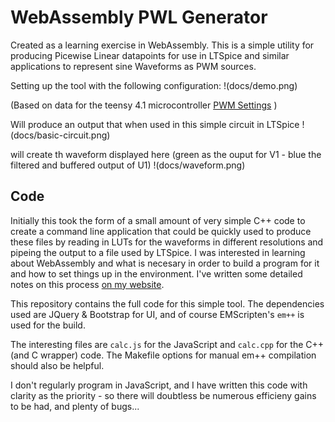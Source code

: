 # WebAssembly PWL Generator

Created as a learning exercise in WebAssembly. This is a simple utility for producing Picewise Linear datapoints for use in LTSpice and similar applications to represent sine Waveforms as PWM sources.


Setting up the tool with the following configuration:
!(docs/demo.png)

(Based on data for the teensy 4.1 microcontroller [PWM Settings](https://www.pjrc.com/teensy/td_pulse.html) )

Will produce an output that when used in this simple circuit in LTSpice
!(docs/basic-circuit.png)

will create th waveform displayed here (green as the ouput for V1 - blue the filtered and buffered output of U1)
!(docs/waveform.png)

## Code
Initially this took the form of a small amount of very simple C++ code to create a command line application that could be quickly used to produce these files by reading in LUTs for the waveforms in different resolutions and pipeing the output to a file used by LTSpice. I was interested in learning about WebAssembly and what is necesary in order to build a program for it and how to set things up in the environment. I've written some detailed notes on this process [on my website](https://alastair.io/).

This repository contains the full code for this simple tool. The dependencies used are JQuery & Bootstrap for UI, and of course EMScripten's `em++` is used for the build.

The interesting files are `calc.js` for the JavaScript and `calc.cpp` for the C++ (and C wrapper) code. The Makefile options for manual em++ compilation should also be helpful.

I don't regularly program in JavaScript, and I have written this code with clarity as the priority - so there will doubtless be numerous efficieny gains to be had, and plenty of bugs...